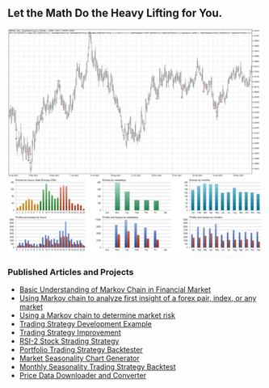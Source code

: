 ## Let the Math Do the Heavy Lifting for You.
![](./GBPUSDD1.png)


### Published Articles and Projects
* [Basic Understanding of Markov Chain in Financial Market](https://github.com/handiko/Markov-Chain-In-Financial-Market/blob/main/README.md)
* [Using Markov chain to analyze first insight of a forex pair, index, or any market](https://github.com/handiko/Markov-Chain-UpDown-Day/blob/main/README.md)
* [Using a Markov chain to determine market risk](https://github.com/handiko/Markov-Chain-In-Financial-Market-Risk/blob/main/README.md)
* [Trading Strategy Development Example](https://github.com/handiko/Trading-Strategy-Development-Example/blob/main/README.md)
* [Trading Strategy Improvement](https://github.com/handiko/Improvement-to-an-existing-strategy/blob/main/README.md)
* [RSI-2 Stock Strading Strategy](https://github.com/handiko/RSI-2-Stock-Trading-Strategy/blob/main/README.md)
* [Portfolio Trading Strategy Backtester](https://github.com/handiko/RSI-2-Portfolio-Trading-Strategy-Backtester/blob/main/README.md)
* [Market Seasonality Chart Generator](https://github.com/handiko/Market-Seasonality-Chart-Generator/blob/main/README.md)
* [Monthly Seasonality Trading Strategy Backtest](https://github.com/handiko/Monthly-Seasonality-Trading-Strategy-Backtest/blob/main/README.md)
* [Price Data Downloader and Converter](https://github.com/handiko/Price-Data-Downloader-and-Converter/blob/main/README.md)

<!--
### Hi there 👋

### Handiko Gesang Anugrah Sejati, S.T.
I work primarily as an RF Engineer/RF Specialist who designs board-level RF Circuits for HF to Low-UHF range (3 MHz - 470 MHz). Occasionally, I post articles on my website.
* Personal website: [https://handiko.github.io/](https://handiko.github.io/)
* How to contact me: [handikogesang@gmail.com](handikogesang@gmail.com)

### Primary Interest 🔭
* **Software Defined Radio (SDR)**, I am quite proficient in using GNU Radio tools and already made a few of Out-of-tree modules [here](https://handiko.github.io/gr-HDLC-AFSK/) and [here](https://github.com/handiko/CurriculumVitae).
* **Antenna and RF Design**, I am experienced in designing and simulating various antenna using free software, like 4NEC-2 and MMANA-GAL. A few of the design results [1](https://handiko.github.io/4E-20M-YAGI/), [2](https://handiko.github.io/Rotary-WARC-Band-Dipole/), [3](https://handiko.github.io/3E-40M-YAGI/), [4](https://handiko.github.io/Portable-Yagi-10-15-2E/), [5](https://handiko.github.io/Yagi-4E-144/)
* **RF Data Telemetry & Data Communication**, I designed a hardware and wrote code and GNU Radio module to make an APRS Transmitter using an Arduino UNO and APRS receiver on GNU Radio using RTL-SDR [1](https://handiko.github.io/Arduino-APRS/), [2](https://handiko.github.io/Dorji-TX-Shield/), [3](https://handiko.github.io/gr-APRS/)
* **Algorithmic Forex Trading**, I recently start to trade forex and written a forex swing trading strategy in MQL5 and Pinescript programming language. [Trading Strategy Collections](https://handiko.github.io/TradingStrategy-Public/)

### Side Projects ⚡
* **I own my private Amateur Radio Station**, My Callsign is YC1SDL. Currently i am still upgrading my antenna system for 40m band (7 MHz).
<!--* **I made and sell Amplifier Relay Buffer - RB-1A**, This product is used as an interface between amateur radio equipment and various of high power linear amplifier [here](https://handiko.github.io/MyBlog/2020-04-29/2020-04-29.html).
* **I made and sell RF Noise Canceller - NCL-100+**, This product is used as a tool for noise reduction based on signal cancelation [here](https://handiko.github.io/MyBlog/2020-08-01/2020-08-01.html).
-->

<!--
### I'm Currently Learning 🌱
* **RF Filter Design Techniques**, Primarily interested in low-cost HF-VHF RF Filter (Bandpass, Lowpass, ect.)
* **Antenna Array Design**, To improve my amateur radio station capabilities.
* **Another Noise Cancelling Techniques**, To improve/upgrade my NCL-100+ Noise Canceller capabilities.
* **Low Noise RF Amplification**
* **Algorithmic Forex Trading**

![](./ReportTester-25040368.png)
![](./ReportTester-25040368-hst.png)
-->

<!--
![](./gmsk_rx_done.png)

**handiko/handiko** is a ✨ _special_ ✨ repository because its `README.md` (this file) appears on your GitHub profile.

Here are some ideas to get you started:

- 🔭 I’m currently working on ...
- 🌱 I’m currently learning ...
- 👯 I’m looking to collaborate on ...
- 🤔 I’m looking for help with ...
- 💬 Ask me about ...
- 📫 How to reach me: ...
- 😄 Pronouns: ...
- ⚡ Fun fact: ...
-->
